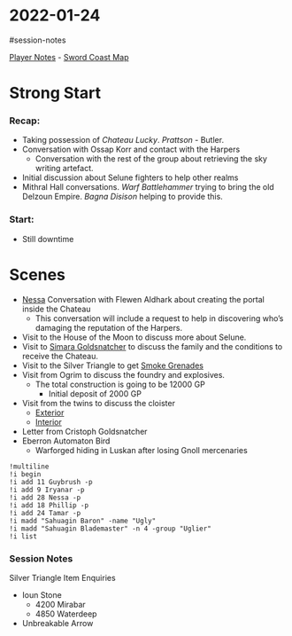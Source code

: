 # 2022-01-24

\#session-notes 

[Player Notes](https://docs.google.com/document/d/1flIOt9zdcujPfELxJ2z20Bst9zLwX4JnkvmETBPIbRU/edit#heading=h.qklgz8xzl35d) - [Sword Coast Map](https://cdn.discordapp.com/attachments/780951050278010910/799399197442965604/skt03-thenorth.jpg)

# Strong Start

### Recap:

* Taking possession of *Chateau Lucky*. *Prattson* - Butler.
* Conversation with Ossap Korr and contact with the Harpers
  * Conversation with the rest of the group about retrieving the sky writing artefact.
* Initial discussion about Selune fighters to help other realms
* Mithral Hall conversations. *Warf Battlehammer* trying to bring the old Delzoun Empire. *Bagna Disison* helping to provide this.

### Start:

* Still downtime

# Scenes

* [Nessa](..\Nessa.md) Conversation with Flewen Aldhark about creating the portal inside the Chateau
  * This conversation will include a request to help in discovering who’s damaging the reputation of the Harpers.
* Visit to the House of the Moon to discuss more about Selune.
* Visit to [Simara Goldsnatcher](..\NPC\Simara%20Goldsnatcher.md) to discuss the family and the conditions to receive the Chateau.
* Visit to the Silver Triangle to get [Smoke Grenades](https://www.dndbeyond.com/magic-items/3002407-smoke-grenade)
* Visit from Ogrim to discuss the foundry and explosives.
  * The total construction is going to be 12000 GP
    * Initial deposit of 2000 GP
* Visit from the twins to discuss the cloister
  * [Exterior](https://rpgcharacters.files.wordpress.com/2015/04/waterfall-isometric.jpg)
  * [Interior](https://rpgcharacters.files.wordpress.com/2017/01/isometric-elevator-dungeon-patreon.jpg)
* Letter from Cristoph Goldsnatcher
* Eberron Automaton Bird
  * Warforged hiding in Luskan after losing Gnoll mercenaries

````
!multiline
!i begin
!i add 11 Guybrush -p
!i add 9 Iryanar -p
!i add 28 Nessa -p
!i add 18 Phillip -p
!i add 24 Tamar -p
!i madd "Sahuagin Baron" -name "Ugly"
!i madd "Sahuagin Blademaster" -n 4 -group "Uglier"
!i list
````

### Session Notes

Silver Triangle Item Enquiries

* Ioun Stone
  * 4200 Mirabar
  * 4850 Waterdeep
* Unbreakable Arrow
